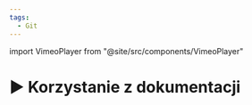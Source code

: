 ```yaml
---
tags:
  - Git
---
```


import VimeoPlayer from "@site/src/components/VimeoPlayer"

# ▶️ Korzystanie z dokumentacji

<VimeoPlayer videoId="330748734" />
